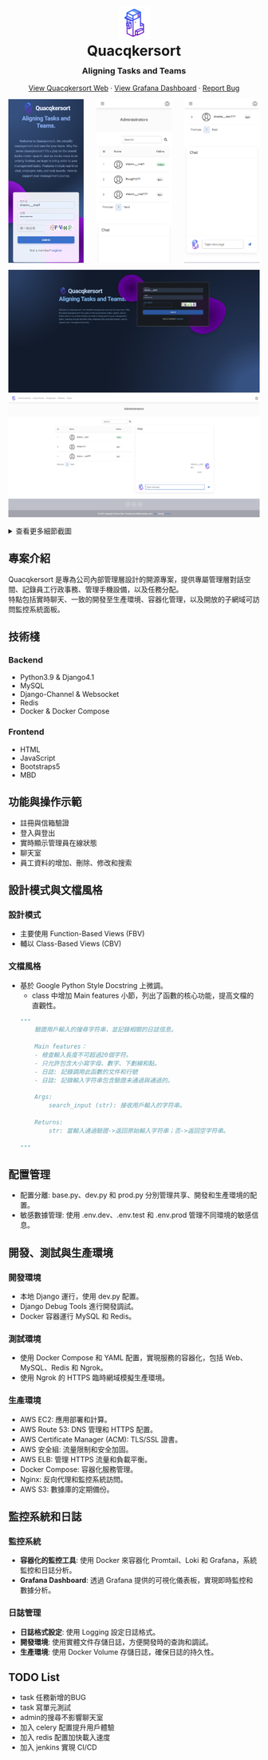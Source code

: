<h1 align="center" style="margin-bottom: -10px;">
  <img src="dept_app/static/logo-64.png" alt="Quacqkersort Logo" style="margin-bottom: 0;">
  <br>
  Quacqkersort
</h1>

<h3 align="center">
  Aligning Tasks and Teams
</h3>

<p align="center">
    <a href="https://quacqkersort.be/login/">View Quacqkersort Web</a>
    ·
    <a href="https://grafana.quacqkersort.be">View Grafana Dashboard</a>
    ·
    <a href="https://github.com/MaiSharon/Employee-Management-System/issues">Report Bug</a>
</p>

<p align="center" style="display: flex; justify-content: space-between;">
  <img src="screenshot/phone-login.png" alt="login" width="30%" style="margin-left: 0;">
  <img src="screenshot/phone-admin-1.png" alt="admin 1" width="30%">
  <img src="screenshot/phone-admin-2.png" alt="admin 2" width="30%" style="margin-right: 0;">
</p>

<p align="center">
  <img src="screenshot/login.png" alt="login" style="margin-bottom: 0;">
  <img src="screenshot/admin.png" alt="admin" style="margin-bottom: 0;">
</p>

<details>
  <p align="center">
    <summary>查看更多細節截圖</summary>
    <img src="screenshot/login.png" alt="login" style="margin-bottom: 0;">
    <img src="screenshot/register.png" alt="register" style="margin-bottom: 0;">
    <img src="screenshot/email-resend.png" alt="email-resend" style="margin-bottom: 0;">
    <img src="screenshot/admin.png" alt="admin" style="margin-bottom: 0;">
    <img src="screenshot/add-before.png" alt="CURD-normal" style="margin-bottom: 0;">
    <img src="screenshot/add.png" alt="CURD-add" style="margin-bottom: 0;">
    <img src="screenshot/task.png" alt="task" style="margin-bottom: 0;">
  </p>
</details>


## 專案介紹

Quacqkersort 是專為公司內部管理層設計的開源專案，提供專屬管理層對話空間、記錄員工行政事務、管理手機設備，以及任務分配。  
特點包括實時聊天、一致的開發至生產環境、容器化管理，以及開放的子網域可訪問監控系統面板。



## 技術棧
### Backend
* Python3.9 & Django4.1
* MySQL
* Django-Channel & Websocket
* Redis
* Docker & Docker Compose

### Frontend
* HTML
* JavaScript
* Bootstraps5
* MBD

## 功能與操作示範
* 註冊與信箱驗證
* 登入與登出
* 實時顯示管理員在線狀態
* 聊天室
* 員工資料的增加、刪除、修改和搜索



## 設計模式與文檔風格
### 設計模式
* 主要使用 Function-Based Views (FBV)
* 輔以 Class-Based Views (CBV)
### 文檔風格
- 基於 Google Python Style Docstring 上微調。
    - class 中增加 Main features 小節，列出了函數的核心功能，提高文檔的直觀性。
    ```python
    """
        驗證用戶輸入的搜尋字符串，並記錄相關的日誌信息。
    
        Main features：
        - 檢查輸入長度不可超過20個字符。
        - 只允許包含大小寫字母、數字、下劃線和點。
        - 日誌: 記錄調用此函數的文件和行號
        - 日誌: 記錄輸入字符串包含驗證未通過與通過的。
    
        Args:
            search_input (str): 接收用戶輸入的字符串。
    
        Returns:
            str: 當輸入通過驗證->返回原始輸入字符串；否->返回空字符串。
    
    """
    ```
## 配置管理
* 配置分離: base.py、dev.py 和 prod.py 分別管理共享、開發和生產環境的配置。
* 敏感數據管理: 使用 .env.dev、.env.test 和 .env.prod 管理不同環境的敏感信息。

## 開發、測試與生產環境
### 開發環境
* 本地 Django 運行，使用 dev.py 配置。
* Django Debug Tools 進行開發調試。
* Docker 容器運行 MySQL 和 Redis。

### 測試環境
* 使用 Docker Compose 和 YAML 配置，實現服務的容器化，包括 Web、MySQL、Redis 和 Ngrok。
* 使用 Ngrok 的 HTTPS 臨時網域模擬生產環境。

### 生產環境
* AWS EC2: 應用部署和計算。
* AWS Route 53: DNS 管理和 HTTPS 配置。
* AWS Certificate Manager (ACM): TLS/SSL 證書。
* AWS 安全組: 流量限制和安全加固。
* AWS ELB: 管理 HTTPS 流量和負載平衡。
* Docker Compose: 容器化服務管理。
* Nginx: 反向代理和監控系統訪問。
* AWS S3: 數據庫的定期備份。

## 監控系統和日誌
### 監控系統
- **容器化的監控工具**: 使用 Docker 來容器化 Promtail、Loki 和 Grafana，系統監控和日誌分析。
- **Grafana Dashboard**: 透過 Grafana 提供的可視化儀表板，實現即時監控和數據分析。

### 日誌管理
- **日誌格式設定**: 使用 Logging 設定日誌格式。
- **開發環境**: 使用實體文件存儲日誌，方便開發時的查詢和調試。
- **生產環境**: 使用 Docker Volume 存儲日誌，確保日誌的持久性。

## TODO List
* task 任務新增的BUG
* task 寫單元測試
* admin的搜尋不影響聊天室
* 加入 celery 配置提升用戶體驗
* 加入 redis 配置加快載入速度
* 加入 jenkins 實現 CI/CD




